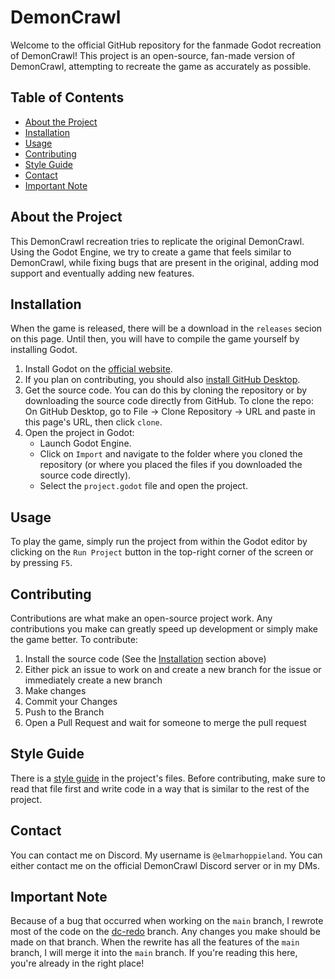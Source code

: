 # DemonCrawl

Welcome to the official GitHub repository for the fanmade Godot recreation of DemonCrawl! This project is an open-source, fan-made version of DemonCrawl, attempting to recreate the game as accurately as possible.

## Table of Contents

- [About the Project](#about-the-project)
- [Installation](#installation)
- [Usage](#usage)
- [Contributing](#contributing)
- [Style Guide](#style-guide)
- [Contact](#contact)
- [Important Note](#important-note)

## About the Project

This DemonCrawl recreation tries to replicate the original DemonCrawl. Using the Godot Engine, we try to create a game that feels similar to DemonCrawl, while fixing bugs that are present in the original, adding mod support and eventually adding new features.

## Installation

When the game is released, there will be a download in the `releases` secion on this page. Until then, you will have to compile the game yourself by installing Godot.

1. Install Godot on the [official website](https://godotengine.org/).
2. If you plan on contributing, you should also [install GitHub Desktop](https://desktop.github.com/download/).
3. Get the source code. You can do this by cloning the repository or by downloading the source code directly from GitHub.
   To clone the repo: On GitHub Desktop, go to File -> Clone Repository -> URL and paste in this page's URL, then click `clone`.
4. Open the project in Godot:
   - Launch Godot Engine.
   - Click on `Import` and navigate to the folder where you cloned the repository (or where you placed the files if you downloaded the source code directly).
   - Select the `project.godot` file and open the project.

## Usage

To play the game, simply run the project from within the Godot editor by clicking on the `Run Project` button in the top-right corner of the screen or by pressing `F5`.

## Contributing

Contributions are what make an open-source project work. Any contributions you make can greatly speed up development or simply make the game better. To contribute:

1. Install the source code (See the [Installation](#installation) section above)
2. Either pick an issue to work on and create a new branch for the issue or immediately create a new branch
3. Make changes
3. Commit your Changes
4. Push to the Branch
5. Open a Pull Request and wait for someone to merge the pull request

## Style Guide

There is a [style guide](docs/style-guide.md) in the project's files. Before contributing, make sure to read that file first and write code in a way that is similar to the rest of the project.

## Contact

You can contact me on Discord. My username is `@elmarhoppieland`. You can either contact me on the official DemonCrawl Discord server or in my DMs.

## Important Note

Because of a bug that occurred when working on the `main` branch, I rewrote most of the code on the [dc-redo](https://github.com/elmarhoppieland/DemonCrawl/tree/dc-redo) branch. Any changes you make should be made on that branch. When the rewrite has all the features of the `main` branch, I will merge it into the `main` branch. If you're reading this here, you're already in the right place!
